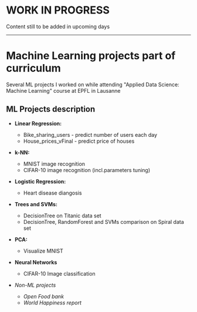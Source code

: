 # WORK IN PROGRESS
Content still to be added in upcoming days
***

# Machine Learning projects part of curriculum
Several ML projects I worked on while attending "Applied Data Science: Machine Learning" course at EPFL in Lausanne

## ML Projects description
* **Linear Regression:**
  * Bike_sharing_users - predict number of users each day
  * House_prices_vFinal - predict price of houses
* **k-NN:**
  * MNIST image recognition
  * CIFAR-10 image recognition (incl.parameters tuning)
* **Logistic Regression:**
  * Heart disease diangosis
* **Trees and SVMs:**
  * DecisionTree on Titanic data set
  * DecisionTree, RandomForest and SVMs comparison on Spiral data set
* **PCA:**
  * Visualize MNIST
* **Neural Networks**
  * CIFAR-10 Image classification

* *Non-ML projects*
  * *Open Food bank*
  * *World Happiness report*
